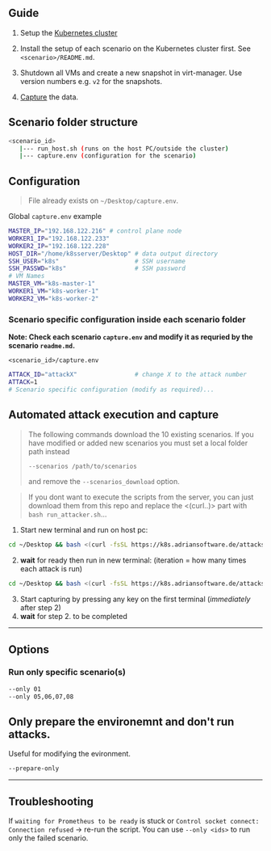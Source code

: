 ## Guide

1. Setup the [Kubernetes cluster](https://k8s.adriansoftware.de/)

2. Install the setup of each scenario on the Kubernetes cluster first. See `<scenario>/README.md`.

3. Shutdown all VMs and create a new snapshot in virt-manager. Use version numbers e.g. `v2` for the snapshots.

4. [Capture](#automated-attack-execution-and-capture) the data.

## Scenario folder structure

```bash
<scenario_id>
   |--- run_host.sh (runs on the host PC/outside the cluster)
   |--- capture.env (configuration for the scenario)
```

## Configuration

> File already exists on `~/Desktop/capture.env`.

Global `capture.env` example

```bash
MASTER_IP="192.168.122.216" # control plane node
WORKER1_IP="192.168.122.233"
WORKER2_IP="192.168.122.228"
HOST_DIR="/home/k8sserver/Desktop" # data output directory
SSH_USER="k8s"                     # SSH username
SSH_PASSWD="k8s"                   # SSH password
# VM Names
MASTER_VM="k8s-master-1"
WORKER1_VM="k8s-worker-1"
WORKER2_VM="k8s-worker-2"
```

### Scenario specific configuration inside each scenario folder

**Note: Check each scenario `capture.env` and modify it as requried by the scenario `readme.md`.**

`<scenario_id>/capture.env`

```bash
ATTACK_ID="attackX"                # change X to the attack number
ATTACK=1
# Scenario specific configuration (modify as required)...
```

## Automated attack execution and capture

> The following commands download the 10 existing scenarios. If you have modified or added new scenarios you must set a local folder path instead 
>```bash 
>--scenarios /path/to/scenarios
>```
> and remove the `--scenarios_download` option.

> If you dont want to execute the scripts from the server, you can just download them from this repo and replace the <(curl..)> part with `bash run_attacker.sh`...

<!-- > Attack 02 and 04 may require manual changes to run_host.sh (02) and capture.env (04) to work properly!! -->
1. Start new terminal and run on host pc:
```bash
cd ~/Desktop && bash <(curl -fsSL https://k8s.adriansoftware.de/attacks/attacks.sh) --config ~/Desktop/capture.env --scenarios_download --only 01 --manual
```
2. **wait** for ready then run in new terminal: (iteration = how many times each attack is run)
```bash
cd ~/Desktop && bash <(curl -fsSL https://k8s.adriansoftware.de/attacks/run_attacker.sh) --config ~/Desktop/capture.env --scenarios_download --iterations 1 --timing timing_1it.txt
```
3. Start capturing by pressing any key on the first terminal (*immediately* after step 2)
4. **wait** for step 2. to be completed



---

## Options

### Run only specific scenario(s)

```bash
--only 01
--only 05,06,07,08
```

## Only prepare the environemnt and don't run attacks.

Useful for modifying the evironment.

```bash
--prepare-only
```

---

## Troubleshooting

If `waiting for Prometheus to be ready` is stuck or `Control socket connect: Connection refused` -> re-run the script. You can use `--only <ids>` to run only the failed scenario.
